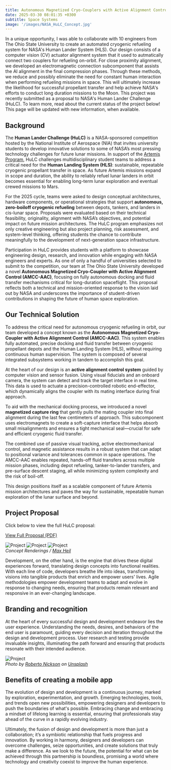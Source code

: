 ```yaml
---
title: Autonomous Magnetized Cryo-Couplers with Active Alignment Control for Propellant Transfer (AMCC-AAC)
date: 2025-03-30 08:01:35 +0300
subtitle: Space Systems
image: '/images/NASA_HuLC_Concept.jpg'
---
```

In a unique opportunity, I was able to collaborate with 10 engineers from The Ohio State University to create an automated cryogenic refueling system for NASA's Human Lander System (HLS). Our design consists of a computer vision (CV) actuator alignment system that it used to autmatically connect two couplers for refueling on-orbit. For close proximity alignment, we developed an electromagnetic connection subcomponent that assists the AI alignment in the final compression phases. Through these methods, we reduce and possibly eliminate the need for constant human interaction when performing refueling missions in space. This will ultimately increase the likelihood for successful propellant transfer and help achieve NASA's efforts to conduct long duration missions to the Moon. This project was recently submitted as a proposal to NASA's Human Lander Challenge (HuLC). To learn more, read about the current status of the project below! This page will be updated with new information, when available.

## Background
<p>
  The <strong>Human Lander Challenge (HuLC)</strong> is a NASA-sponsored competition hosted by the National Institute of Aerospace (NIA) that invites university students to develop innovative solutions to some of NASA’s most pressing technology challenges for future lunar missions. In support of the <a href="https://www.nasa.gov/artemis" target="_blank">Artemis Program</a>, HuLC challenges multidisciplinary student teams to address a critical need for the <strong>Human Landing System (HLS)</strong>: sustainable, repeatable cryogenic propellant transfer in space. As future Artemis missions expand in scope and duration, the ability to reliably refuel lunar landers in orbit becomes essential for enabling long-term lunar exploration and eventual crewed missions to Mars.
</p>

<p>
  For the 2025 cycle, teams were asked to design conceptual architectures, hardware components, or operational strategies that support <strong>autonomous, zero-boiloff cryogenic refueling</strong> between depots, tankers, and landers in cis-lunar space. Proposals were evaluated based on their technical feasibility, originality, alignment with NASA’s objectives, and potential impact on future mission architectures. The HuLC program emphasizes not only creative engineering but also project planning, risk assessment, and system-level thinking, offering students the chance to contribute meaningfully to the development of next-generation space infrastructure.
</p>

<p>
  Participation in HuLC provides students with a platform to showcase engineering design, research, and innovation while engaging with NASA engineers and experts. As one of only a handful of universities selected to submit to the competition, our team at The Ohio State University developed a novel <strong>Autonomous Magnetized Cryo-Coupler with Active Alignment Control (AMCC-AAC)</strong>, focusing on fully autonomous docking and fluid transfer mechanisms critical for long-duration spaceflight. This proposal reflects both a technical and mission-oriented response to the vision laid out by NASA and underscores the importance of student-driven contributions in shaping the future of human space exploration.
</p>

## Our Technical Solution

<p>
  To address the critical need for autonomous cryogenic refueling in orbit, our team developed a concept known as the <strong>Autonomous Magnetized Cryo-Coupler with Active Alignment Control (AMCC-AAC)</strong>. This system enables fully automated, precise docking and fluid transfer between cryogenic propellant depots and the Human Landing System (HLS), without requiring continuous human supervision. The system is composed of several integrated subsystems working in tandem to accomplish this goal.
</p>

<p>
  At the heart of our design is an <strong>active alignment control system</strong> guided by computer vision and sensor fusion. Using visual fiducials and an onboard camera, the system can detect and track the target interface in real time. This data is used to actuate a precision-controlled robotic end-effector, which dynamically aligns the coupler with its mating interface during final approach.
</p>

<p>
  To aid with the mechanical docking process, we introduced a novel <strong>magnetized capture ring</strong> that gently pulls the mating coupler into final alignment during the last few centimeters of approach. This subcomponent uses electromagnets to create a soft-capture interface that helps absorb small misalignments and ensures a tight mechanical seal—crucial for safe and efficient cryogenic fluid transfer.
</p>

<p>
  The combined use of passive visual tracking, active electromechanical control, and magnetic assistance results in a robust system that can adapt to positional variance and tolerances common in space operations. The AMCC-AAC enables repeated, hands-off fluid transfers across multiple mission phases, including depot refueling, tanker-to-lander transfers, and pre-surface descent staging, all while minimizing system complexity and the risk of boil-off.
</p>

<p>
  This design positions itself as a scalable component of future Artemis mission architectures and paves the way for sustainable, repeatable human exploration of the lunar surface and beyond.
</p>

## Project Proposal

Click below to view the full HuLC proposal:

<p>
  <a href="/files/NASA_HuLC_Proposal_Watermarked.pdf" target="_blank">
    <i class="fa fa-file-pdf-o"></i> View Full Proposal (PDF)
  </a>
</p> 

<div class="gallery-box">
  <div class="gallery gallery-columns-2">
    <img src="/images/Concept_Stowed_Config_HuLC_Camera_SOLIDWORKS Viewport.jpg" loading="lazy" alt="Project">
    <img src="/images/V3_Open_High_Contrast_Grey12_Close_Up_Camera_SOLIDWORKS Viewport.jpg" loading="lazy" alt="Project">
    <img src="/images/V3_Open_Studio_Softbox_Camera_SOLIDWORKS Viewport.jpg" loading="lazy" alt="Project">
  </div>
  <em>Concept Renderings / <a href="https://maxheil5.github.io/about/">Max Heil</a></em>
</div>

Development, on the other hand, is the engine that drives these digital experiences forward, translating design concepts into functional realities. With each line of code, developers breathe life into ideas, transforming visions into tangible products that enrich and empower users' lives. Agile methodologies empower development teams to adapt and evolve in response to changing needs, ensuring that products remain relevant and responsive in an ever-changing landscape.

## Branding and recognition

At the heart of every successful design and development endeavor lies the user experience. Understanding the needs, desires, and behaviors of the end user is paramount, guiding every decision and iteration throughout the design and development process. User research and testing provide invaluable insights, illuminating the path forward and ensuring that products resonate with their intended audience.

<div class="gallery-box">
  <div class="gallery">
    <img src="/images/project-example-5.jpg" loading="lazy" alt="Project">
  </div>
  <em>Photo by <a href="https://unsplash.com/@rpnickson">Roberto Nickson</a> on <a href="https://unsplash.com/">Unsplash</a></em>
</div>

## Benefits of creating a mobile app

The evolution of design and development is a continuous journey, marked by exploration, experimentation, and growth. Emerging technologies, tools, and trends open new possibilities, empowering designers and developers to push the boundaries of what's possible. Embracing change and embracing a mindset of lifelong learning is essential, ensuring that professionals stay ahead of the curve in a rapidly evolving industry.

Ultimately, the fusion of design and development is more than just a collaboration; it’s a symbiotic relationship that fuels progress and innovation. By working in harmony, designers and developers can overcome challenges, seize opportunities, and create solutions that truly make a difference. As we look to the future, the potential for what can be achieved through this partnership is boundless, promising a world where technology and creativity coexist to improve the human experience.
